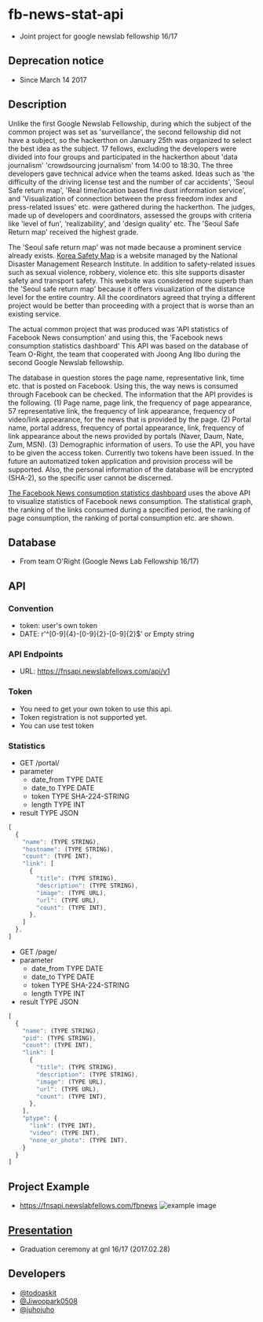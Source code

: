 # fb-news-stat-api
- Joint project for google newslab fellowship 16/17

## Deprecation notice
- Since March 14 2017

## Description
Unlike the first Google Newslab Fellowship, during which the subject of the common project was
set as 'surveillance', the second fellowship did not have a subject, so the hackerthon on January 25th
was organized to select the best idea as the subject. 17 fellows, excluding the developers were divided
into four groups and participated in the hackerthon about 'data journalism' 'crowdsourcing journalism'
from 14:00 to 18:30. The three developers gave technical advice when the teams asked. Ideas such as
'the difficulty of the driving license test and the number of car accidents', 'Seoul Safe return map',
'Real time/location based fine dust information service', and 'Visualization of connection between the
press freedom index and press-related issues' etc. were gathered during the hackerthon. The judges,
made up of developers and coordinators, assessed the groups with criteria like 'level of fun',
‘realizability’, and 'design quality' etc. The 'Seoul Safe Return map' received the highest grade.

The 'Seoul safe return map' was not made because a prominent service already exists. [Korea Safety
Map](http://www.safemap.go.kr/) is a website managed by the National Disaster Management
Research Institute. In addition to safety-related issues such as sexual violence, robbery, violence etc.
this site supports disaster safety and transport safety. This website was considered more superb than
the 'Seoul safe return map' because it offers visualization of the distance level for the entire country.
All the coordinators agreed that trying a different project would be better than proceeding with a
project that is worse than an existing service.

The actual common project that was produced was 'API statistics of Facebook News consumption'
and using this, the 'Facebook news consumption statistics dashboard' This API was based on the
database of Team O-Right, the team that cooperated with Joong Ang Ilbo during the second Google
Newslab fellowship.

The database in question stores the page name, representative link, time etc. that is posted on
Facebook. Using this, the way news is consumed through Facebook can be checked. The information
that the API provides is the following. (1) Page name, page link, the frequency of page appearance,
57
representative link, the frequency of link appearance, frequency of video/link appearance, for the
news that is provided by the page. (2) Portal name, portal address, frequency of portal appearance,
link, frequency of link appearance about the news provided by portals (Naver, Daum, Nate, Zum,
MSN). (3) Demographic information of users. To use the API, you have to be given the access token.
Currently two tokens have been issued. In the future an automatized token application and provision
process will be supported. Also, the personal information of the database will be encrypted (SHA-2),
so the specific user cannot be discerned.

[The Facebook News consumption statistics dashboard](https://github.com/todoaskit/fb-news-stat-api#project-example)
uses the above API to visualize statistics of Facebook news consumption. The statistical graph, the
ranking of the links consumed during a specified period, the ranking of page consumption, the ranking
of portal consumption etc. are shown.

## Database
- From team O'Right (Google News Lab Fellowship 16/17)

## API

### Convention
- token: user's own token
- DATE: r'^[0-9]{4}-[0-9]{2}-[0-9]{2}$' or Empty string

### API Endpoints
- URL: https://fnsapi.newslabfellows.com/api/v1

### Token
- You need to get your own token to use this api.
- Token registration is not supported yet.
- You can use test token

### Statistics
- GET /portal/
- parameter
  - date_from TYPE DATE
  - date_to TYPE DATE
  - token TYPE SHA-224-STRING
  - length TYPE INT
- result TYPE JSON

```javascript
[
  {
    "name": (TYPE STRING),
    "hostname": (TYPE STRING),
    "count": (TYPE INT),
    "link": [
      {
        "title": (TYPE STRING),
        "description": (TYPE STRING),
        "image": (TYPE URL),
        "url": (TYPE URL),
        "count": (TYPE INT),
      },
    ]
  },
]
```
- GET /page/
- parameter
  - date_from TYPE DATE
  - date_to TYPE DATE
  - token TYPE SHA-224-STRING
  - length TYPE INT
- result TYPE JSON

```javascript
[
  {
    "name": (TYPE STRING),
    "pid": (TYPE STRING),
    "count": (TYPE INT),
    "link": [
      {
        "title": (TYPE STRING),
        "description": (TYPE STRING),
        "image": (TYPE URL),
        "url": (TYPE URL),
        "count": (TYPE INT),
      },
    ],
    "ptype": {
      "link": (TYPE INT),
      "video": (TYPE INT),
      "none_or_photo": (TYPE INT),
    }
  }
]
```

## Project Example
- https://fnsapi.newslabfellows.com/fbnews
![example image](https://raw.githubusercontent.com/todoaskit/fb-news-stat-api/master/gnl_1617_fb-news-api.jpg)

## [Presentation](https://github.com/todoaskit/fb-news-stat-api/blob/master/gnl_1617_fb-news-api.pdf)
- Graduation ceremony at gnl 16/17 (2017.02.28)

## Developers
- [@todoaskit](https://github.com/todoaskit)
- [@Jiwoopark0508](https://github.com/Jiwoopark0508)
- [@juhojuho](https://github.com/juhojuho)
